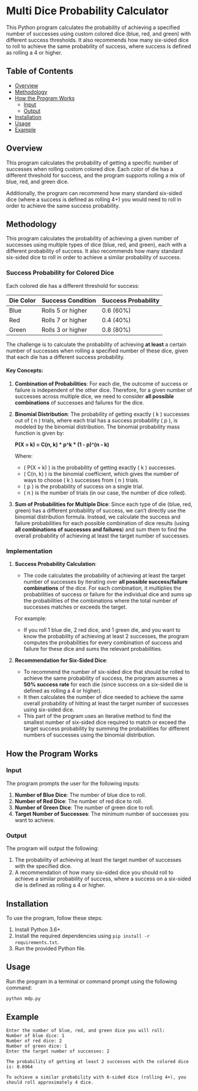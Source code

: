 # Multi Dice Probability Calculator

This Python program calculates the probability of achieving a specified number of successes using custom colored dice (blue, red, and green) with different success thresholds. It also recommends how many six-sided dice to roll to achieve the same probability of success, where success is defined as rolling a 4 or higher.

## Table of Contents
- [Overview](#overview)
- [Methodology](#methodology)
- [How the Program Works](#how-the-program-works)
  - [Input](#input)
  - [Output](#output)
- [Installation](#installation)
- [Usage](#usage)
- [Example](#example)

## Overview

This program calculates the probability of getting a specific number of successes when rolling custom colored dice. Each color of die has a different threshold for success, and the program supports rolling a mix of blue, red, and green dice.

Additionally, the program can recommend how many standard six-sided dice (where a success is defined as rolling 4+) you would need to roll in order to achieve the same success probability.

## Methodology

This program calculates the probability of achieving a given number of successes using multiple types of dice (blue, red, and green), each with a different probability of success. It also recommends how many standard six-sided dice to roll in order to achieve a similar probability of success. 

### Success Probability for Colored Dice

Each colored die has a different threshold for success:

| Die Color | Success Condition    | Success Probability |
|-----------|----------------------|---------------------|
| Blue      | Rolls 5 or higher     | 0.6 (60%)           |
| Red       | Rolls 7 or higher     | 0.4 (40%)           |
| Green     | Rolls 3 or higher     | 0.8 (80%)           |

The challenge is to calculate the probability of achieving **at least** a certain number of successes when rolling a specified number of these dice, given that each die has a different success probability.

#### Key Concepts:

1. **Combination of Probabilities**: For each die, the outcome of success or failure is independent of the other dice. Therefore, for a given number of successes across multiple dice, we need to consider **all possible combinations** of successes and failures for the dice.

2. **Binomial Distribution**: 
   The probability of getting exactly \( k \) successes out of \( n \) trials, where each trial has a success probability \( p \), is modeled by the binomial distribution. The binomial probability mass function is given by:
   
   **P(X = k) = C(n, k) * p^k * (1 - p)^(n - k)**

   Where:
   - \( P(X = k) \) is the probability of getting exactly \( k \) successes.
   - \( C(n, k) \) is the binomial coefficient, which gives the number of ways to choose \( k \) successes from \( n \) trials.
   - \( p \) is the probability of success on a single trial.
   - \( n \) is the number of trials (in our case, the number of dice rolled).


3. **Sum of Probabilities for Multiple Dice**: Since each type of die (blue, red, green) has a different probability of success, we can’t directly use the binomial distribution formula. Instead, we calculate the success and failure probabilities for each possible combination of dice results (using **all combinations of successes and failures**) and sum them to find the overall probability of achieving at least the target number of successes.

### Implementation

1. **Success Probability Calculation**:
   - The code calculates the probability of achieving at least the target number of successes by iterating over **all possible success/failure combinations** of the dice. For each combination, it multiplies the probabilities of success or failure for the individual dice and sums up the probabilities of the combinations where the total number of successes matches or exceeds the target.
   
   For example:
   - If you roll 1 blue die, 2 red dice, and 1 green die, and you want to know the probability of achieving at least 2 successes, the program computes the probabilities for every combination of success and failure for these dice and sums the relevant probabilities.

2. **Recommendation for Six-Sided Dice**:
   - To recommend the number of six-sided dice that should be rolled to achieve the same probability of success, the program assumes a **50% success rate** for each die (since success on a six-sided die is defined as rolling a 4 or higher).
   - It then calculates the number of dice needed to achieve the same overall probability of hitting at least the target number of successes using six-sided dice.
   - This part of the program uses an iterative method to find the smallest number of six-sided dice required to match or exceed the target success probability by summing the probabilities for different numbers of successes using the binomial distribution.

## How the Program Works

### Input

The program prompts the user for the following inputs:

1. **Number of Blue Dice**: The number of blue dice to roll.
2. **Number of Red Dice**: The number of red dice to roll.
3. **Number of Green Dice**: The number of green dice to roll.
4. **Target Number of Successes**: The minimum number of successes you want to achieve.

### Output

The program will output the following:

1. The probability of achieving at least the target number of successes with the specified dice.
2. A recommendation of how many six-sided dice you should roll to achieve a similar probability of success, where a success on a six-sided die is defined as rolling a 4 or higher.

## Installation

To use the program, follow these steps:

1. Install Python 3.6+.
2. Install the required dependencies using `pip install -r requirements.txt`.
3. Run the provided Python file.

## Usage

Run the program in a terminal or command prompt using the following command:

```bash
python mdp.py
``` 

## Example
```
Enter the number of blue, red, and green dice you will roll:
Number of blue dice: 1
Number of red dice: 2
Number of green dice: 1
Enter the target number of successes: 2

The probability of getting at least 2 successes with the colored dice is: 0.6964

To achieve a similar probability with 6-sided dice (rolling 4+), you should roll approximately 4 dice.
```
